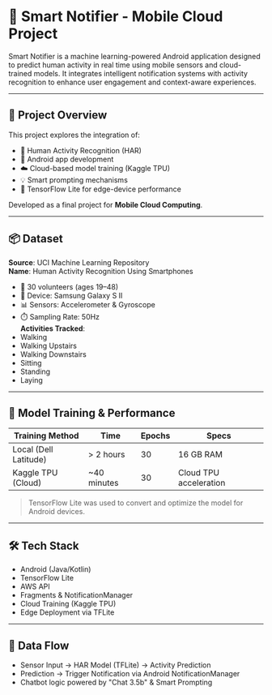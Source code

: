 # 🤖 Smart Notifier - Mobile Cloud Project

Smart Notifier is a machine learning-powered Android application designed to predict human activity in real time using mobile sensors and cloud-trained models. It integrates intelligent notification systems with activity recognition to enhance user engagement and context-aware experiences.

---

## 🌟 Project Overview

This project explores the integration of:

- 🧠 Human Activity Recognition (HAR)
- 📲 Android app development
- ☁️ Cloud-based model training (Kaggle TPU)
- 💡 Smart prompting mechanisms
- 🔁 TensorFlow Lite for edge-device performance

Developed as a final project for **Mobile Cloud Computing**.

---

## 📦 Dataset

**Source**: UCI Machine Learning Repository  
**Name**: Human Activity Recognition Using Smartphones  
- 👤 30 volunteers (ages 19–48)
- 📱 Device: Samsung Galaxy S II
- 📊 Sensors: Accelerometer & Gyroscope
- ⏱️ Sampling Rate: 50Hz  
**Activities Tracked**:
- Walking
- Walking Upstairs
- Walking Downstairs
- Sitting
- Standing
- Laying

---

## 🧪 Model Training & Performance

| Training Method        | Time         | Epochs | Specs                     |
|------------------------|--------------|--------|----------------------------|
| Local (Dell Latitude)  | > 2 hours    | 30     | 16 GB RAM                 |
| Kaggle TPU (Cloud)     | ~40 minutes  | 30     | Cloud TPU acceleration    |

> TensorFlow Lite was used to convert and optimize the model for Android devices.

---

## 🛠️ Tech Stack

- Android (Java/Kotlin)
- TensorFlow Lite
- AWS API
- Fragments & NotificationManager
- Cloud Training (Kaggle TPU)
- Edge Deployment via TFLite

---

## 🔄 Data Flow

- Sensor Input → HAR Model (TFLite) → Activity Prediction  
- Prediction → Trigger Notification via Android NotificationManager  
- Chatbot logic powered by "Chat 3.5b" & Smart Prompting  


